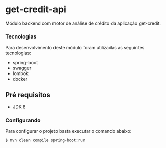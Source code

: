 # get-credit-api

Módulo backend com motor de análise de crédito da aplicação get-credit.

### Tecnologias

Para desenvolvimento deste módulo foram utilizadas as seguintes tecnologias:

- spring-boot
- swagger
- lombok
- docker

## Pré requisitos

- JDK 8

### Configurando

Para configurar o projeto basta executar o comando abaixo:

```bash
$ mvn clean compile spring-boot:run
```